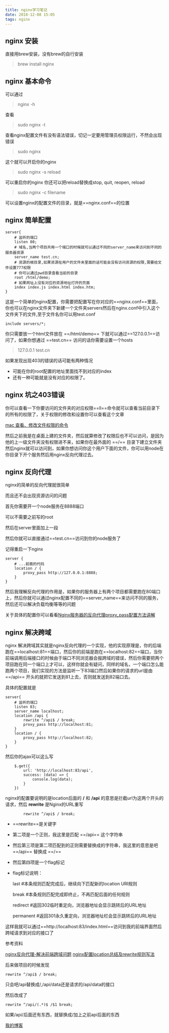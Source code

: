 ```yaml
---
title: nginx学习笔记
date: 2018-12-08 15:05
tags: nginx
---
```



## nginx 安装
直接用brew安装，没有brew的自行安装
<!--more-->
> brew install nginx
## nginx 基本命令
可以通过
> nginx -h

查看
> sudo nginx -t

查看nginx配置文件有没有语法错误，切记一定要用管理员权限运行，不然会出现错误

> sudo nginx

这个就可以开启你的nginx
> sudo nginx -s reload

可以重启你的nginx
你还可以把reload替换成stop, quit, reopen, reload
> sudo nginx -c filename

可以设置nginx的配置文件的目录，就是==nginx.conf==的位置

## nginx 简单配置

```
server{
	# 监听的端口
	listen 80;
	# 域名,当两个项目共用一个端口的时候就可以通过不同的server_name来访问到不同的服务器资源
	server_name test.cn;
	# 资源的根目录,如果资源在用户的文件夹里面的话可能会没有访问资源的权限,需要给文件设置777权限
	# 你可以通过pwd目录查看当前的目录
	root /html/demo;
	# 如果网址上没有对应的资源地址打开的页面
    index index.js index.html index.htm;
}

```
这是一个简单的nginx配置，你需要把配置写在你对应的==nginx.conf==里面，你也可以在nginx文件夹下新建一个文件夹servers然后在nginx.conf中引入这个文件夹下的文件,至于文件名你可以用test.conf
```
include servers/*;
```

你只需要放一个html文件放在 ==/html/demo== 下就可以通过==127.0.0.1==访问了，如果你想通过 ==test.cn== 访问的话你需要设置一个hosts
> 127.0.0.1 test.cn

如果发现出现403的错误的话可能有两种情况
* 可能在你的root配置的地址里面找不到对应的index
* 还有一种可能就是没有对应的权限了。

## nginx 坑之403错误
你可以查看一下你要访问的文件夹的对应权限==ll==命令就可以查看当前目录下的所有的权限了，关于权限的修改和设置你可以查看这个文章

[mac 查看、修改文件权限的命令](https://blog.csdn.net/x1876631/article/details/70162009/)

然后之前我是在桌面上建的文件夹，然后就算修改了权限后也不可以访问，是因为他的上一级文件夹没有权限进不来，如果你在最外面的 ==/== 目录下建立文件夹然后nginx就可以访问到，如果你想访问你这个用户下面的文件，你可以用node在你目录下开个服务然后用nginx反向代理过去。

## nginx 反向代理
nginx的简单的反向代理就很简单

而且还不会出现资源访问的问题

首先你需要开一个node服务在8888端口

可以不需要之前写的root

然后在server里面加上一段

然后你就可以直接通过==test.cn==访问到你的node服务了

记得重启一下nginx
```
server {
    # ...前面的代码
    location / {
        proxy_pass http://127.0.0.1:8888;
    }
}
```
然后我理解反向代理的作用是，如果你的服务器上有两个项目都需要跑在80端口上，然后你就可以通过nginx配置不同的==server_name==来访问不同的服务，然后还可以解决负载均衡等等的问题

关于具体的配置你可以看看[Nginx服务器的反向代理proxy_pass配置方法讲解
](https://www.jb51.net/article/78746.htm)

## nginx 解决跨域
nginx 解决跨域其实就是nginx反向代理的一个实现，他的实现原理是，你的后端跑在==localhost:81==端口，然后你的前端是跑在==localhost:82==端口，当你前端调用后端接口的时候由于端口不同浏览器会报跨域的错误，然后你需要把两个项目跑在同一个端口上才可以，这样你就会有疑问，同样的域名，一个端口怎么能跑两个项目，我们实现的方法是监听一下83端口然后如果你的请求的url是由 ==/api== 开头的就把它发送到81上去，否则就发送到82端口去。

具体的配置就是

```
server{
	# 监听的端口
	listen 83;
	server_name localhost;
    location /api {
    	rewrite ^/api$ / break;
        proxy_pass http://localhost:81;
    }
    location / {
        proxy_pass http://localhost:82;
    }
}
```
然后你的ajax可以这么写

```
	$.get({
		url: 'http://localhost:83/api',
		success: (data) => {
			console.log(data);
		} 
	})
```
nginx的配置要说明的是location后面的 **/** 和 **/api** 的意思是拦截url为这两个开头的请求，然后 **rewrite** 是Nginx的URL重写

```
    	rewrite ^/api$ / break;
```
* ==rewrite==是关键字
* 第二项是一个正则，我这里是匹配 ==/api== 这个字符串
* 然后第三项是第二项匹配到的正则需要替换成的字符串，我这里的意思是吧 ==/api== 替换成 ==/==
* 然后第四项是一个flag标记
* flag标记说明：

    last  #本条规则匹配完成后，继续向下匹配新的location URI规则
    
    break  #本条规则匹配完成即终止，不再匹配后面的任何规则
    
    redirect  #返回302临时重定向，浏览器地址会显示跳转后的URL地址
    
    permanent  #返回301永久重定向，浏览器地址栏会显示跳转后的URL地址

这样我就可以通过==http://localhost:83/index.html==访问到我的前端界面然后跨域请求到对应的接口了

参考资料

[nginx反向代理-解决前端跨域问题](https://www.cnblogs.com/renjing/p/6394725.html)
[nginx配置location总结及rewrite规则写法](https://segmentfault.com/a/1190000002797606#articleHeader1)

后来做项目的时候发现

```
rewrite ^/api$ / break;
```
只会吧/api替换成/,/api/data还是请求的/api/data的接口

然后改成了
```
rewrite ^/api/(.*)$ /$1 break;
```
如果/api/后面还有东西，就替换成/加上之前api后面的东西


[我的博客](http://www.xiedashuaige.cn/bolg2.0/#)